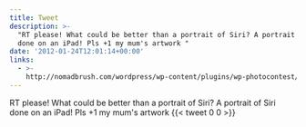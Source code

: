 ```yaml
---
title: Tweet
description: >-
  "RT please! What could be better than a portrait of Siri? A portrait of Siri
  done on an iPad! Pls +1 my mum's artwork "
date: '2012-01-24T12:01:14+00:00'
links:
  - >-
    http://nomadbrush.com/wordpress/wp-content/plugins/wp-photocontest/viewimg.php?img_id=10&post_id=705&order=most_voted
---
```

RT please! What could be better than a portrait of Siri? A portrait of Siri done on an iPad! Pls +1 my mum's artwork 
      {{< tweet 0 0 >}}
    
